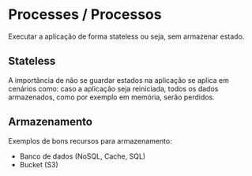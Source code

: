 # Processes / Processos

Executar a aplicação de forma stateless ou seja, sem armazenar estado.

## Stateless

A importância de não se guardar estados na aplicação se aplica em cenários como: caso a aplicação seja reiniciada,
todos os dados armazenados, como por exemplo em memória, serão perdidos.

## Armazenamento

Exemplos de bons recursos para armazenamento:

  - Banco de dados (NoSQL, Cache, SQL)
  - Bucket (S3)
